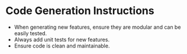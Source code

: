 # Code Generation Instructions
- When generating new features, ensure they are modular and can be easily tested.
- Always add unit tests for new features.
- Ensure code is clean and maintainable.
